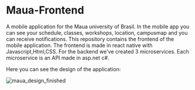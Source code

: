 # Maua-Frontend

A mobile application for the Maua university of Brasil. In the mobile app you can see your schedule, classes, workshops, location, campusmap and you can receive notifications.
This repository contains the frontend of the mobile application. The frontend is made in react native with Javascript,Html,CSS. 
For the backend we've created 3 microservices. Each microservice is an API made in asp.net c#.

Here you can see the design of the application:


![maua_design_finished](https://github.com/ChantalMaas/Maua-Frontend/assets/117835248/19b7f06d-e373-4fe7-88a5-163db98e64ff)

